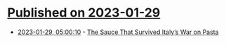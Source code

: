 # [Published on 2023-01-29](index.md)

* [2023-01-29, 05:00:10](https://news.ycombinator.com/item?id=34565106) - [The Sauce That Survived Italy’s War on Pasta](https://www.atlasobscura.com/articles/italian-futurist-pasta)
